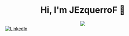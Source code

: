 <div align="center">
<h1 align="center">Hi, I'm JEzquerroF</a> 👋</h1>
<div align="center">
<img src="https://esemanal.mx/revista/wp-content/uploads/2024/07/portadagaming-780x470.jpg">
  
<div style="text-align: left;">
  <a href="https://www.linkedin.com/in/javier-ezquerro-fuentes-5a494a319/">
    <img src="https://img.shields.io/badge/Linkedin-blue" alt="LinkedIn">
  </a>
</div>
<!--
**JEzquerroF/JEzquerroF** is a ✨ _special_ ✨ repository because its `README.md` (this file) appears on your GitHub profile.

Here are some ideas to get you started:

- 🔭 I’m currently working on ...
- 🌱 I’m currently learning ...
- 👯 I’m looking to collaborate on ...
- 🤔 I’m looking for help with ...
- 💬 Ask me about ...
- 📫 How to reach me: ...
- 😄 Pronouns: ...
- ⚡ Fun fact: ...
-->
